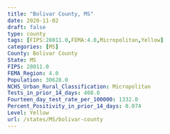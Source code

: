 ```yaml
---
title: "Bolivar County, MS"
date: 2020-11-02
draft: false
type: county
tags: [FIPS:28011.0,FEMA:4.0,Micropolitan,Yellow]
categories: [MS]
County: Bolivar County
State: MS
FIPS: 28011.0
FEMA_Region: 4.0
Population: 30628.0
NCHS_Urban_Rural_Classification: Micropolitan
Tests_in_prior_14_days: 408.0
Fourteen_day_test_rate_per_100000: 1332.0
Percent_Positivity_in_prior_14_days: 0.074
Level: Yellow
url: /states/MS/bolivar-county
---
```



